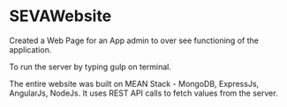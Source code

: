 # SEVAWebsite
Created a Web Page for an App admin to over see functioning of the application.

To run the server by typing gulp on terminal.

The entire website was built on MEAN Stack - MongoDB, ExpressJs, AngularJs, NodeJs. It uses REST API calls to fetch values from the server.
